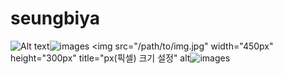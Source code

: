 # seungbiya
![Alt text](/path/to/img.jpg)![images](https://user-images.githubusercontent.com/118030688/201450560-031bed2d-3cd5-4e37-b4d6-0bfb06879272.jpg)
<img src="/path/to/img.jpg" width="450px" height="300px" title="px(픽셀) 크기 설정" alt![images](https://user-images.githubusercontent.com/118030688/201450649-1733c9c0-fd5a-4c05-b452-5bf67b45aeb6.jpg)
